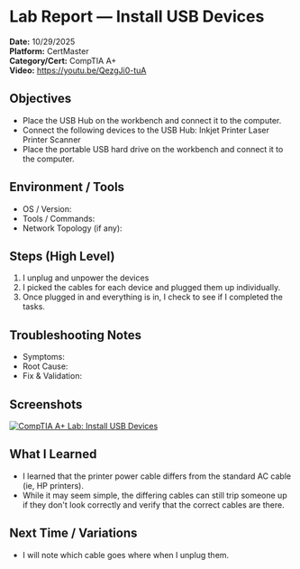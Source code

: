 # Lab Report — Install USB Devices

**Date:** 10/29/2025  
**Platform:**  CertMaster  
**Category/Cert:** CompTIA A+  
**Video:** https://youtu.be/QezgJi0-tuA

## Objectives
- Place the USB Hub on the workbench and connect it to the computer.
- Connect the following devices to the USB Hub:
    Inkjet Printer
    Laser Printer
    Scanner
- Place the portable USB hard drive on the workbench and connect it to the computer.


## Environment / Tools
- OS / Version:
- Tools / Commands:
- Network Topology (if any):

## Steps (High Level)
1. I unplug and unpower the devices
2. I picked the cables for each device and plugged them up individually.
3. Once plugged in and everything is in, I check to see if I completed the tasks.

## Troubleshooting Notes
- Symptoms:
- Root Cause:
- Fix & Validation:

## Screenshots
[![CompTIA A+ Lab: Install USB Devices][thumb]][video]

[thumb]: https://img.youtube.com/vi/abcd1234hq/default.jpg
[video]: https://youtu.be/QezgJi0-tuA


## What I Learned
- I learned that the printer power cable differs from the standard AC cable (ie, HP printers).
- While it may seem simple, the differing cables can still trip someone up if they don't look correctly and verify that the correct cables are there.

## Next Time / Variations
- I will note which cable goes where when I unplug them.
